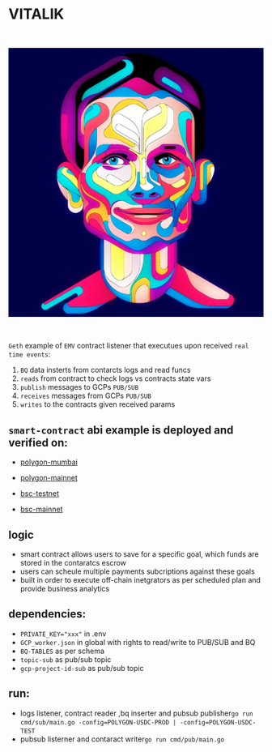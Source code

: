 # VITALIK

<br/>
<p align="center">
<img src="img/vitalik.png">
</a>
</p>
<br/>

`Geth` example of `EMV` contract listener that executues upon received `real time events`:

1. `BQ` data insterts from contarcts logs and read funcs
2. `reads` from contract to check logs vs contracts state vars
3. `publish` messages to GCPs `PUB/SUB`
4. `receives` messages from GCPs `PUB/SUB`
5. `writes` to the contracts given received params

## `smart-contract` abi example is deployed and verified on:

- [polygon-mumbai](https://mumbai.polygonscan.com/address/0x54713127daf2bFD5129C980Ea800E3fCD616B547#code)

- [polygon-mainnet](https://polygonscan.com/address/0x6Bd249181BAdf2a389296D68f80A8B1c74fDDAC1#code)

- [bsc-testnet](https://testnet.bscscan.com/address/0x54713127daf2bFD5129C980Ea800E3fCD616B547#code)

- [bsc-mainnet](https://bscscan.com/address/0x6Bd249181BAdf2a389296D68f80A8B1c74fDDAC1#code)

## logic

- smart contract allows users to save for a specific goal, which funds are stored in the contaratcs escrow
- users can scheule multiple payments subcriptions against these goals
- built in order to execute off-chain inetgrators as per scheduled plan and provide business analytics

## dependencies:

- `PRIVATE_KEY="xxx"` in .env
- `GCP_worker.json` in global with rights to read/write to PUB/SUB and BQ
- `BQ-TABLES` as per schema
- `topic-sub` as pub/sub topic
- `gcp-project-id-sub` as pub/sub topic

## run:

- logs listener, contract reader ,bq inserter and pubsub publisher`go run cmd/sub/main.go -config=POLYGON-USDC-PROD | -config=POLYGON-USDC-TEST`
- pubsub listerner and contaract writer`go run cmd/pub/main.go`
